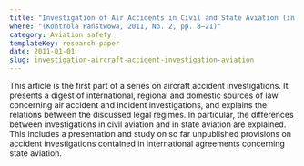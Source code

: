 ```yaml
---
title: "Investigation of Air Accidents in Civil and State Aviation (in Polish)"
where: "(Kontrola Państwowa, 2011, No. 2, pp. 8–21)"
category: Aviation safety
templateKey: research-paper
date: 2011-01-01
slug: investigation-aircraft-accident-investigation-aviation
---
```


This article is the first part of a series on aircraft accident investigations. It presents a digest of international, regional and domestic sources of law concerning air accident and incident investigations, and explains the relations between the discussed legal regimes. In particular, the differences between investigations in civil aviation and in state aviation are explained. This includes a presentation and study on so far unpublished provisions on accident investigations contained in international agreements concerning state aviation.
